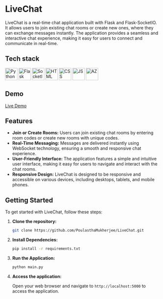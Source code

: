 # LiveChat

LiveChat is a real-time chat application built with Flask and Flask-SocketIO. It allows users to join existing chat rooms or create new ones, where they can exchange messages instantly. The application provides a seamless and interactive chat experience, making it easy for users to connect and communicate in real-time.

## Tech stack

<div style="dispaly:flex;">
<img src="https://s3.dualstack.us-east-2.amazonaws.com/pythondotorg-assets/media/files/python-logo-only.svg" alt="Python" width="40" height="40"/> 

<img src="https://upload.wikimedia.org/wikipedia/commons/3/3c/Flask_logo.svg" alt="Flask" width="40" height="40"/>

<img src="https://upload.wikimedia.org/wikipedia/commons/9/96/Socket-io.svg" alt="SocketIO" width="40" height="40"/>

<img src="https://upload.wikimedia.org/wikipedia/commons/6/61/HTML5_logo_and_wordmark.svg" alt="HTML" width="40" height="40"/> 

<img src="https://upload.wikimedia.org/wikipedia/commons/d/d5/CSS3_logo_and_wordmark.svg" alt="CSS" width="40" height="40"/> 

<img src="https://upload.wikimedia.org/wikipedia/commons/9/99/Unofficial_JavaScript_logo_2.svg" alt="JS" width="40" height="40"/>

<img src="https://upload.wikimedia.org/wikipedia/commons/f/fa/Microsoft_Azure.svg" alt="AZ" width="40" height="40"/>

</div>

## Demo

[Live Demo](https://live-chat-online.azurewebsites.net/)

## Features

- **Join or Create Rooms:** Users can join existing chat rooms by entering room codes or create new rooms with unique codes.
- **Real-Time Messaging:** Messages are delivered instantly using WebSocket technology, ensuring a smooth and responsive chat experience.
- **User-Friendly Interface:** The application features a simple and intuitive user interface, making it easy for users to navigate and interact with the chat rooms.
- **Responsive Design:** LiveChat is designed to be responsive and accessible on various devices, including desktops, tablets, and mobile phones.

## Getting Started

To get started with LiveChat, follow these steps:

1. **Clone the repository:**
   ```bash
   git clone https://github.com/PoulasthaMukherjee/LiveChat.git
    ```
2. **Install Dependencies:**
    ```bash
    pip install -r requirements.txt
    ```
3. **Run the Application:**
    ```bash
    python main.py
    ```
4. **Access the application:**  

    Open your web browser and navigate to `http://localhost:5000` to access the application.

